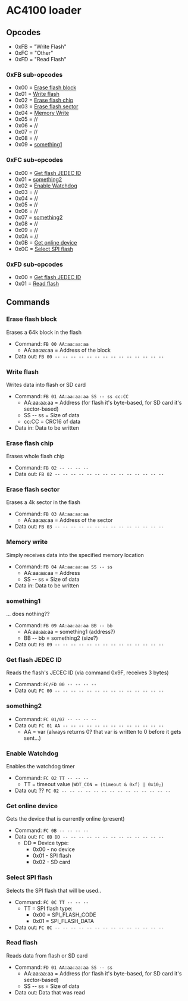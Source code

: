 # AC4100 loader

## Opcodes

- 0xFB = "Write Flash"
- 0xFC = "Other"
- 0xFD = "Read Flash"

### 0xFB sub-opcodes

- 0x00 = [Erase flash block](#erase-flash-block)
- 0x01 = [Write flash](#write-flash)
- 0x02 = [Erase flash chip](#erase-flash-chip)
- 0x03 = [Erase flash sector](#erase-flash-sector)
- 0x04 = [Memory Write](#memory-write)
- 0x05 = //
- 0x06 = //
- 0x07 = //
- 0x08 = //
- 0x09 = [something1](#something1)

### 0xFC sub-opcodes

- 0x00 = [Get flash JEDEC ID](#get-flash-jedec-id)
- 0x01 = [something2](#something2)
- 0x02 = [Enable Watchdog](#enable-watchdog)
- 0x03 = //
- 0x04 = //
- 0x05 = //
- 0x06 = //
- 0x07 = [something2](#something2)
- 0x08 = //
- 0x09 = //
- 0x0A = //
- 0x0B = [Get online device](#get-online-device)
- 0x0C = [Select SPI flash](#select-spi-flash)

### 0xFD sub-opcodes

- 0x00 = [Get flash JEDEC ID](#get-flash-jedec-id)
- 0x01 = [Read flash](#read-flash)

## Commands

### Erase flash block

Erases a 64k block in the flash

- Command: `FB 00 AA:aa:aa:aa`
  * AA:aa:aa:aa = Address of the block
- Data out: `FB 00 -- -- -- -- -- -- -- -- -- -- -- -- -- --`

### Write flash

Writes data into flash or SD card

- Command: `FB 01 AA:aa:aa:aa SS -- ss cc:CC`
  * AA:aa:aa:aa = Address (for flash it's byte-based, for SD card it's sector-based)
  * SS -- ss = Size of data
  * cc:CC = CRC16 of data
- Data in: Data to be written

### Erase flash chip

Erases whole flash chip

- Command: `FB 02 -- -- -- --`
- Data out: `FB 02 -- -- -- -- -- -- -- -- -- -- -- -- -- --`

### Erase flash sector

Erases a 4k sector in the flash

- Command: `FB 03 AA:aa:aa:aa`
  * AA:aa:aa:aa = Address of the sector
- Data out: `FB 03 -- -- -- -- -- -- -- -- -- -- -- -- -- --`

### Memory write

Simply receives data into the specified memory location

- Command: `FB 04 AA:aa:aa:aa SS -- ss`
  * AA:aa:aa:aa = Address
  * SS -- ss = Size of data
- Data in: Data to be written

### something1

... does nothing??

- Command: `FB 09 AA:aa:aa:aa BB -- bb`
  * AA:aa:aa:aa = something1 (address?)
  * BB -- bb = something2 (size?)
- Data out: `FB 09 -- -- -- -- -- -- -- -- -- -- -- -- -- --`

### Get flash JEDEC ID

Reads the flash's JECEC ID (via command 0x9F, receives 3 bytes)

- Command: `FC/FD 00 -- -- -- --`
- Data out: `FC 00 -- -- -- -- -- -- -- -- -- -- -- -- -- --`

### something2

- Command: `FC 01/07 -- -- -- --`
- Data out: `FC 01 AA -- -- -- -- -- -- -- -- -- -- -- -- --`
  * AA = var (always returns 0? that var is written to 0 before it gets sent...)

### Enable Watchdog

Enables the watchdog timer

- Command: `FC 02 TT -- -- --`
  * TT = timeout value (`WDT_CON = (timeout & 0xf) | 0x10;`)
- Data out: ?? `FC 02 -- -- -- -- -- -- -- -- -- -- -- -- -- --`

### Get online device

Gets the device that is currently online (present)

- Command: `FC 0B -- -- -- --`
- Data out: `FC 0B DD -- -- -- -- -- -- -- -- -- -- -- -- --`
  * DD = Device type:
    * 0x00 - no device
    * 0x01 - SPI flash
    * 0x02 - SD card

### Select SPI flash

Selects the SPI flash that will be used..

- Command: `FC 0C TT -- -- --`
  * TT = SPI flash type:
    * 0x00 = SPI_FLASH_CODE
    * 0x01 = SPI_FLASH_DATA
- Data out: `FC 0C -- -- -- -- -- -- -- -- -- -- -- -- -- --`

### Read flash

Reads data from flash or SD card

- Command: `FD 01 AA:aa:aa:aa SS -- ss`
  * AA:aa:aa:aa = Address (for flash it's byte-based, for SD card it's sector-based)
  * SS -- ss = Size of data
- Data out: Data that was read
